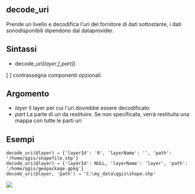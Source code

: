 ## decode_uri

Prende un livello e decodifica l'uri del fornitore di dati sottostante, i dati sonodisponibili dipendono dal dataprovider.

## Sintassi

* decode_uri(_layer_,_[,part]_)

[ ] contrassegna componenti opzionali

## Argomento

* *layer* Il layer per cui l'uri dovrebbe essere decodificato
* *part* La parte di uri da restituire. Se non specificata, verrà restituita una mappa con tutte le parti uri

## Esempi
```
decode_uri(@layer) → {'layerId': '0', 'layerName': '', 'path': '/home/qgis/shapefile.shp'}
decode_uri(@layer) → {'layerId': NULL, 'layerName': 'layer', 'path': '/home/qgis/geopackage.gpkg'}
decode_uri(@layer, 'path') → 'C:\my_data\qgis\shape.shp'
```

![](/img/novita_36/decode_uri1.png)
